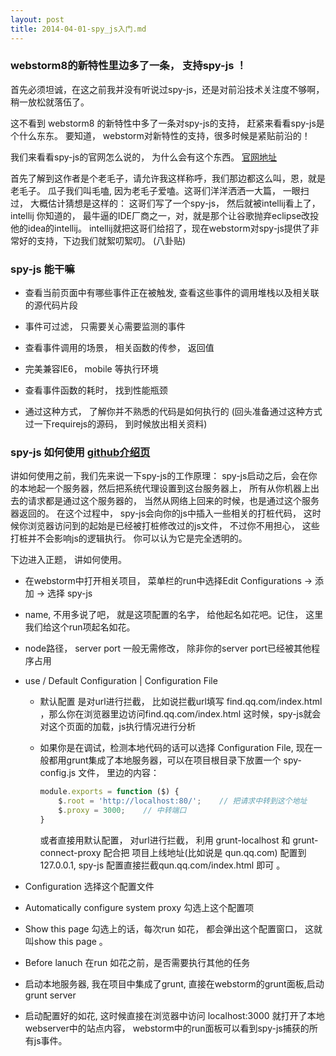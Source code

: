 ```yaml
---
layout: post
title: 2014-04-01-spy_js入门.md
---
```


### webstorm8的新特性里边多了一条， 支持spy-js ！

首先必须坦诚，在这之前我并没有听说过spy-js，还是对前沿技术关注度不够啊，稍一放松就落伍了。

这不看到 webstorm8 的新特性中多了一条对spy-js的支持， 赶紧来看看spy-js是个什么东东。 要知道， webstorm对新特性的支持，很多时候是紧贴前沿的！

我们来看看spy-js的官网怎么说的， 为什么会有这个东西。 [官网地址](http://spy-js.com/why.html)

首先了解到这作者是个老毛子，请允许我这样称呼，我们那边都这么叫，恩，就是老毛子。 瓜子我们叫毛嗑, 因为老毛子爱嗑。这哥们洋洋洒洒一大篇， 一眼扫过， 大概估计猜想是这样的： 这哥们写了一个spy-js， 然后就被intellij看上了， intellij 你知道的， 最牛逼的IDE厂商之一，对，就是那个让谷歌抛弃eclipse改投他的idea的intellij。 intellij就把这哥们给招了，现在webstorm对spy-js提供了非常好的支持，下边我们就絮叨絮叨。 (八卦贴)

### spy-js 能干嘛

+ 查看当前页面中有哪些事件正在被触发, 查看这些事件的调用堆栈以及相关联的源代码片段

+ 事件可过滤， 只需要关心需要监测的事件

+ 查看事件调用的场景， 相关函数的传参， 返回值

+ 完美兼容IE6， mobile 等执行环境

+ 查看事件函数的耗时， 找到性能瓶颈

+ 通过这种方式， 了解你并不熟悉的代码是如何执行的 (回头准备通过这种方式过一下requirejs的源码， 到时候放出相关资料)


### spy-js 如何使用 [github介绍页](https://github.com/spy-js/spy-js)

讲如何使用之前，我们先来说一下spy-js的工作原理： spy-js启动之后，会在你的本地起一个服务器，然后把系统代理设置到这台服务器上， 所有从你机器上出去的请求都是通过这个服务器的， 当然从网络上回来的时候，也是通过这个服务器返回的。 在这个过程中， spy-js会向你的js中插入一些相关的打桩代码， 这时候你浏览器访问到的起始是已经被打桩修改过的js文件， 不过你不用担心， 这些打桩并不会影响js的逻辑执行。 你可以认为它是完全透明的。


下边进入正题， 讲如何使用。

* 在webstorm中打开相关项目， 菜单栏的run中选择Edit Configurations -> 添加 -> 选择 spy-js

* name, 不用多说了吧， 就是这项配置的名字， 给他起名如花吧。记住， 这里我们给这个run项起名如花。

* node路径， server port 一般无需修改， 除非你的server port已经被其他程序占用

* use  / Default Configuration | Configuration File
    * 默认配置 是对url进行拦截， 比如说拦截url填写 find.qq.com/index.html ，那么你在浏览器里边访问find.qq.com/index.html 这时候，spy-js就会对这个页面的加载，js执行情况进行分析
    * 如果你是在调试，检测本地代码的话可以选择 Configuration File, 现在一般都用grunt集成了本地服务器，可以在项目根目录下放置一个 spy-config.js 文件， 里边的内容：

        ```javascript
        module.exports = function ($) {
            $.root = 'http://localhost:80/';    // 把请求中转到这个地址
            $.proxy = 3000;    // 中转端口
        }
        ```
        或者直接用默认配置， 对url进行拦截， 利用 grunt-localhost 和 grunt-connect-proxy 配合把 项目上线地址(比如说是 qun.qq.com) 配置到127.0.0.1, spy-js 配置直接拦截qun.qq.com/index.html 即可 。


* Configuration 选择这个配置文件

* Automatically configure system proxy 勾选上这个配置项

* Show this page 勾选上的话，每次run 如花， 都会弹出这个配置窗口， 这就叫show this page 。

* Before lanuch 在run 如花之前，是否需要执行其他的任务

* 启动本地服务器, 我在项目中集成了grunt, 直接在webstorm的grunt面板,启动grunt server

* 启动配置好的如花, 这时候直接在浏览器中访问 localhost:3000 就打开了本地webserver中的站点内容， webstorm中的run面板可以看到spy-js捕获的所有js事件。





